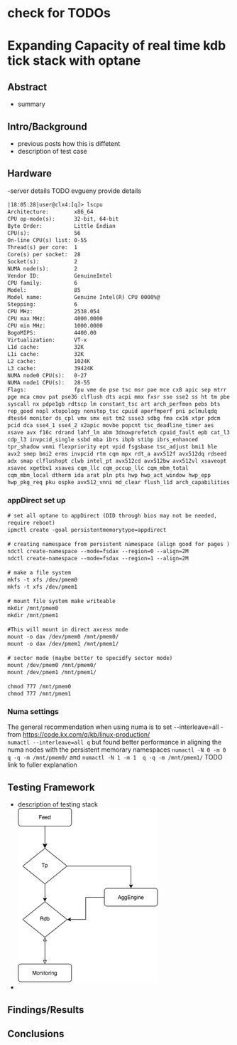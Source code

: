 # check for TODOs
# Expanding Capacity of real time kdb tick stack with optane

## Abstract
- summary

## Intro/Background
- previous posts how this is diffetent
- description of test case

## Hardware
-server details TODO evgueny provide details
```
|18:05:28|user@clx4:[q]> lscpu
Architecture:        x86_64
CPU op-mode(s):      32-bit, 64-bit
Byte Order:          Little Endian
CPU(s):              56
On-line CPU(s) list: 0-55
Thread(s) per core:  1
Core(s) per socket:  28
Socket(s):           2
NUMA node(s):        2
Vendor ID:           GenuineIntel
CPU family:          6
Model:               85
Model name:          Genuine Intel(R) CPU 0000%@
Stepping:            6
CPU MHz:             2538.054
CPU max MHz:         4000.0000
CPU min MHz:         1000.0000
BogoMIPS:            4400.00
Virtualization:      VT-x
L1d cache:           32K
L1i cache:           32K
L2 cache:            1024K
L3 cache:            39424K
NUMA node0 CPU(s):   0-27
NUMA node1 CPU(s):   28-55
Flags:               fpu vme de pse tsc msr pae mce cx8 apic sep mtrr pge mca cmov pat pse36 clflush dts acpi mmx fxsr sse sse2 ss ht tm pbe syscall nx pdpe1gb rdtscp lm constant_tsc art arch_perfmon pebs bts rep_good nopl xtopology nonstop_tsc cpuid aperfmperf pni pclmulqdq dtes64 monitor ds_cpl vmx smx est tm2 ssse3 sdbg fma cx16 xtpr pdcm pcid dca sse4_1 sse4_2 x2apic movbe popcnt tsc_deadline_timer aes xsave avx f16c rdrand lahf_lm abm 3dnowprefetch cpuid_fault epb cat_l3 cdp_l3 invpcid_single ssbd mba ibrs ibpb stibp ibrs_enhanced tpr_shadow vnmi flexpriority ept vpid fsgsbase tsc_adjust bmi1 hle avx2 smep bmi2 erms invpcid rtm cqm mpx rdt_a avx512f avx512dq rdseed adx smap clflushopt clwb intel_pt avx512cd avx512bw avx512vl xsaveopt xsavec xgetbv1 xsaves cqm_llc cqm_occup_llc cqm_mbm_total cqm_mbm_local dtherm ida arat pln pts hwp hwp_act_window hwp_epp hwp_pkg_req pku ospke avx512_vnni md_clear flush_l1d arch_capabilities
```
### appDirect set up 
```
# set all optane to appDirect (DID through bios may not be needed, require reboot)
ipmctl create -goal persistentmemorytype=appdirect

# creating namespace from persistent namespace (align good for pages )
ndctl create-namespace --mode=fsdax --region=0 --align=2M
ndctl create-namespace --mode=fsdax --region=1 --align=2M

# make a file system
mkfs -t xfs /dev/pmem0
mkfs -t xfs /dev/pmem1

# mount file system make writeable
mkdir /mnt/pmem0
mkdir /mnt/pmem1

#This will mount in direct axcess mode
mount -o dax /dev/pmem0 /mnt/pmem0/
mount -o dax /dev/pmem1 /mnt/pmem1/

# sector mode (maybe better to specidfy sector mode)
mount /dev/pmem0 /mnt/pmem0/
mount /dev/pmem1 /mnt/pmem1/

chmod 777 /mnt/pmem0
chmod 777 /mnt/pmem1
```

### Numa settings 
The general recommendation when using numa is to set --interleave=all - from https://code.kx.com/q/kb/linux-production/                                                                                                                    
` numactl --interleave=all q ` 
but found better performance in aligning the numa nodes with the persistent memorary namespaces
`numactl -N 0 -m 0  q -q -m /mnt/pmem0/` and `numactl -N 1 -m 1  q -q -m /mnt/pmem1/`
TODO link to fuller explanation


## Testing Framework
- description of testing stack 
![fig1.stack](figs/stack.png)
- 

## Findings/Results

## Conclusions

